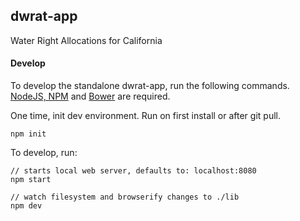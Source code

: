## dwrat-app
Water Right Allocations for California

#### Develop
To develop the standalone dwrat-app, run the following commands.  [NodeJS, NPM](http://nodejs.org) and [Bower](http://bower.io) are required.

One time, init dev environment.  Run on first install or after git pull.
```
npm init
```

To develop, run:
```
// starts local web server, defaults to: localhost:8080
npm start

// watch filesystem and browserify changes to ./lib
npm dev
```
